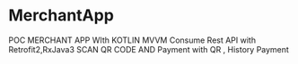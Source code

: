 # MerchantApp
POC MERCHANT APP WIth
 KOTLIN MVVM Consume Rest API with Retrofit2,RxJava3   SCAN QR CODE AND Payment with QR , History Payment
